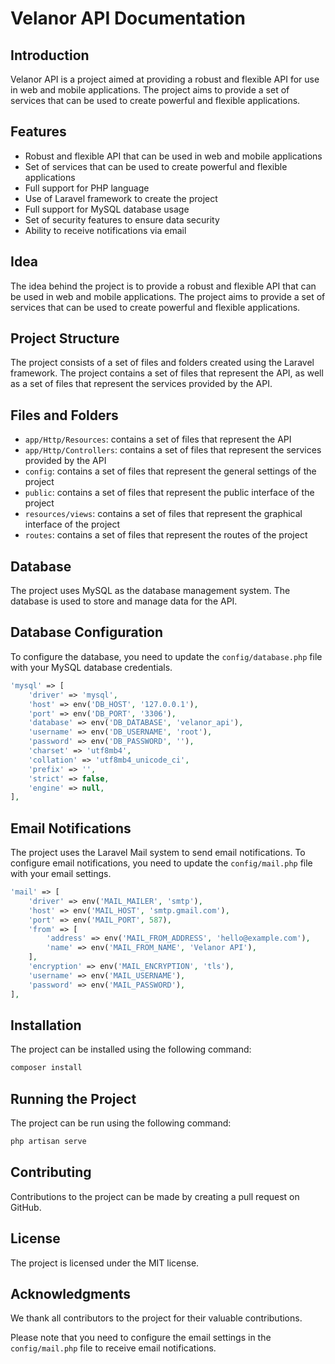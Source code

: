 
# Velanor API Documentation

## Introduction

Velanor API is a project aimed at providing a robust and flexible API for use in web and mobile applications. The project aims to provide a set of services that can be used to create powerful and flexible applications.

## Features

* Robust and flexible API that can be used in web and mobile applications
* Set of services that can be used to create powerful and flexible applications
* Full support for PHP language
* Use of Laravel framework to create the project
* Full support for MySQL database usage
* Set of security features to ensure data security
* Ability to receive notifications via email

## Idea

The idea behind the project is to provide a robust and flexible API that can be used in web and mobile applications. The project aims to provide a set of services that can be used to create powerful and flexible applications.

## Project Structure

The project consists of a set of files and folders created using the Laravel framework. The project contains a set of files that represent the API, as well as a set of files that represent the services provided by the API.

## Files and Folders

* `app/Http/Resources`: contains a set of files that represent the API
* `app/Http/Controllers`: contains a set of files that represent the services provided by the API
* `config`: contains a set of files that represent the general settings of the project
* `public`: contains a set of files that represent the public interface of the project
* `resources/views`: contains a set of files that represent the graphical interface of the project
* `routes`: contains a set of files that represent the routes of the project

## Database

The project uses MySQL as the database management system. The database is used to store and manage data for the API.

## Database Configuration

To configure the database, you need to update the `config/database.php` file with your MySQL database credentials.

```php
'mysql' => [
    'driver' => 'mysql',
    'host' => env('DB_HOST', '127.0.0.1'),
    'port' => env('DB_PORT', '3306'),
    'database' => env('DB_DATABASE', 'velanor_api'),
    'username' => env('DB_USERNAME', 'root'),
    'password' => env('DB_PASSWORD', ''),
    'charset' => 'utf8mb4',
    'collation' => 'utf8mb4_unicode_ci',
    'prefix' => '',
    'strict' => false,
    'engine' => null,
],
```

## Email Notifications

The project uses the Laravel Mail system to send email notifications. To configure email notifications, you need to update the `config/mail.php` file with your email settings.

```php
'mail' => [
    'driver' => env('MAIL_MAILER', 'smtp'),
    'host' => env('MAIL_HOST', 'smtp.gmail.com'),
    'port' => env('MAIL_PORT', 587),
    'from' => [
        'address' => env('MAIL_FROM_ADDRESS', 'hello@example.com'),
        'name' => env('MAIL_FROM_NAME', 'Velanor API'),
    ],
    'encryption' => env('MAIL_ENCRYPTION', 'tls'),
    'username' => env('MAIL_USERNAME'),
    'password' => env('MAIL_PASSWORD'),
],
```

## Installation

The project can be installed using the following command:

```bash
composer install
```

## Running the Project

The project can be run using the following command:

```bash
php artisan serve
```

## Contributing

Contributions to the project can be made by creating a pull request on GitHub.

## License

The project is licensed under the MIT license.

## Acknowledgments

We thank all contributors to the project for their valuable contributions.

Please note that you need to configure the email settings in the `config/mail.php` file to receive email notifications.
